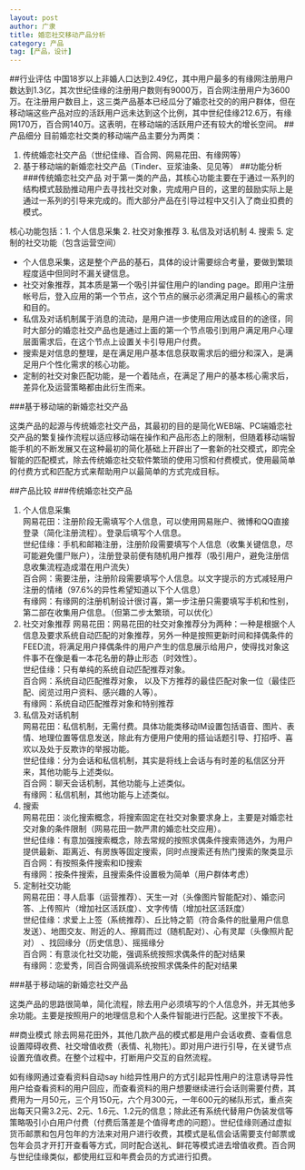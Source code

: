 ```yaml
---
layout: post
author: 广隶
title: 婚恋社交移动产品分析
category: 产品
tag: [产品，设计]
---
```



##行业评估
中国18岁以上非婚人口达到2.49亿，其中用户最多的有缘网注册用户数达到1.3亿，其次世纪佳缘的注册用户数则有9000万，百合网注册用户为3600万。在注册用户数目上，这三类产品基本已经瓜分了婚恋社交的的用户群体，但在移动端这些产品对应的活跃用户远未达到这个比例，其中世纪佳缘212.6万，有缘网170万，百合网140万。这表明，在移动端的活跃用户还有较大的增长空间。
##产品细分
目前婚恋社交类的移动端产品主要分为两类：  
1. 传统婚恋社交产品（世纪佳缘、百合网、网易花田、有缘网等）  
2. 基于移动端的新婚恋社交产品（Tinder、豆浆油条、见见等）
##功能分析
###传统婚恋社交产品
对于第一类的产品，其核心功能主要在于通过一系列的结构模式鼓励推动用户去寻找社交对象，完成用户目的，这里的鼓励实际上是通过一系列的引导来完成的。而大部分产品在引导过程中又引入了商业扣费的模式。

核心功能包括：1. 个人信息采集 2. 社交对象推荐 3. 私信及对话机制 4. 搜索 5. 定制的社交功能（包含运营空间）

- 个人信息采集，这是整个产品的基石，具体的设计需要综合考量，要做到繁琐程度适中但同时不漏关键信息。
- 社交对象推荐，其本质是第一个吸引并留住用户的landing page。即用户注册帐号后，登入应用的第一个节点，这个节点的展示必须满足用户最核心的需求和目的。
- 私信及对话机制属于消息的流动，是用户进一步使用应用达成目的的途径，同时大部分的婚恋社交产品也是通过上面的第一个节点吸引到用户满足用户心理层面需求后，在这个节点上设置关卡引导用户付费。
- 搜索是对信息的整理，是在满足用户基本信息获取需求后的细分和深入，是满足用户个性化需求的核心功能。
- 定制的社交对象匹配功能，是一个着陆点，在满足了用户的基本核心需求后，差异化及运营策略都由此衍生而来。


###基于移动端的新婚恋社交产品

这类产品的起源与传统婚恋社交产品，其最初的目的是简化WEB端、PC端婚恋社交产品的繁复操作流程以适应移动端在操作和产品形态上的限制，但随着移动端智能手机的不断发展又在这种最初的简化基础上开辟出了一套新的社交模式，即完全智能的匹配模式，除去传统婚恋社交软件繁琐的使用习惯和付费模式，使用最简单的付费方式和匹配方式来帮助用户以最简单的方式完成目标。

##产品比较
###传统婚恋社交产品
1. 个人信息采集  
网易花田：注册阶段无需填写个人信息，可以使用网易账户、微博和QQ直接登录（简化注册流程）。登录后填写个人信息。  
世纪佳缘：手机和邮箱注册，注册阶段需要填写个人信息（收集关键信息，尽可能避免僵尸账户），注册登录前便有随机用户推荐（吸引用户，避免注册信息收集流程造成潜在用户流失）  
百合网：需要注册，注册阶段需要填写个人信息。以文字提示的方式减轻用户注册的情绪（97.6%的异性希望知道以下个人信息）  
有缘网：有缘网的注册机制设计很讨喜，第一步注册只需要填写手机和性别，第二部在收集用户信息。（但第二步太繁琐，可以优化）
2. 社交对象推荐
网易花田：网易花田的社交对象推荐分为两种：一种是根据个人信息及要求系统自动匹配的对象推荐，另外一种是按照更新时间和择偶条件的FEED流，将满足用户择偶条件的用户产生的信息展示给用户，使得找对象这件事不在像是看一本花名册的静止形态（时效性）。  
世纪佳缘：只有单纯的系统自动匹配推荐对象。  
百合网：系统自动匹配推荐对象， 以及下方推荐的最佳匹配对象一位（最佳匹配、阅览过用户资料、感兴趣的人等）。   
有缘网：系统自动匹配推荐对象和特别推荐  
2. 私信及对话机制  
网易花田：私信机制，无需付费。具体功能类移动IM设置包括语音、图片、表情、地理位置等信息发送，除此有方便用户使用的搭讪话题引导、打招呼、喜欢以及处于反欺诈的举报功能。  
世纪佳缘：分为会话和私信机制，其实是将线上会话与有时差的私信区分开来，其他功能与上述类似。  
百合网：聊天会话机制，其他功能与上述类似。  
有缘网：私信机制，其他功能与上述类似。  
3. 搜索  
网易花田：淡化搜索概念，将搜索固定在社交对象要求身上，主要是对婚恋社交对象的条件限制（网易花田一款严肃的婚恋社交应用）。  
世纪佳缘：有意加强搜索概念，除去常规的按照求偶条件搜索筛选外，为用户提供最新、距离近、有房族等固定搜索，同时点搜索还有热门搜索的聚类显示  
百合网：有按照条件搜索和ID搜索  
有缘网：按条件搜索，且搜索条件设置极为简单（用户群体考虑）  
4. 定制社交功能  
网易花田：寻人启事（运营推荐）、天生一对（头像图片智能配对）、婚恋问答、上传照片（增加社区活跃度）、文字传情（增加社区活跃度）  
世纪佳缘：求爱上上签（系统推荐）、丘比特之箭（符合条件的批量用户信息发送）、地图交友、附近的人、擦肩而过（随机配对）、心有灵犀（头像照片配对） 、找回缘分（历史信息）、摇摇缘分   
百合网：有意淡化社交功能，强调系统按照求偶条件的配对结果  
有缘网：恋爱秀，同百合网强调系统按照求偶条件的配对结果  



###基于移动端的新婚恋社交产品

这类产品的思路很简单，简化流程，除去用户必须填写的个人信息外，并无其他多余功能。主要是按照用户的地理信息和个人条件智能进行匹配。这里按下不表。

##商业模式
除去网易花田外，其他几款产品的模式都是用户会话收费、查看信息设置障碍收费、社交增值收费（表情、礼物扥）。即对用户进行引导，在关键节点设置充值收费。在整个过程中，打断用户交互的自然流程。

如有缘网通过查看资料自动say hi给异性用户的方式引起异性用户的注意诱导异性用户给查看资料的用户回应，而查看资料的用户想要继续进行会话则需要付费，其费用为一月50元，三个月150元，六个月300元，一年600元的梯队形式，重点突出每天只需3.2元、2元、1.6元、1.2元的信息；除此还有系统代替用户伪装发信等策略吸引小白用户付费（付费后落差是个值得考虑的问题）。世纪佳缘则通过虚拟货币邮票和包月包年的方法来对用户进行收费，其模式是私信会话需要支付邮票或包年会员才开打开查看等方式，同时配合送礼、鲜花等模式进去增值收费。百合网与世纪佳缘类似，都使用红豆和年费会员的方式进行扣费。
